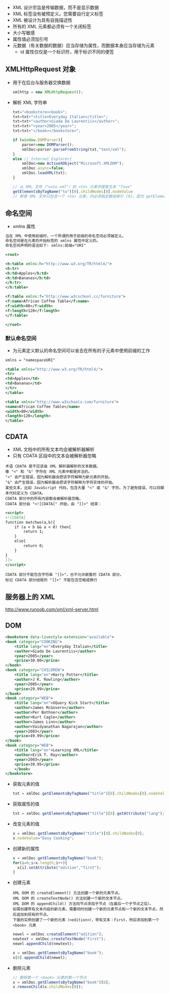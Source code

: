 * XML 设计宗旨是传输数据，而不是显示数据
* XML 标签没有被预定义。您需要自行定义标签
* XML 被设计为具有自我描述性
* 所有的 XML 元素都必须有一个关闭标签
* 大小写敏感
* 属性值必须加引号
* 元数据（有关数据的数据）应当存储为属性，而数据本身应当存储为元素
  * id 属性仅仅是一个标识符，用于标识不同的便签



## XMLHttpRequest 对象

* 用于在后台与服务器交换数据

  ```javascript
  xmlhttp = new XMLHttpRequest();
  ```

* 解析 XML 字符串

  ```javascript
  txt="<bookstore><book>";
  txt=txt+"<title>Everyday Italian</title>";
  txt=txt+"<author>Giada De Laurentiis</author>";
  txt=txt+"<year>2005</year>";
  txt=txt+"</book></bookstore>";

  if (window.DOMParser){
      parser=new DOMParser();
      xmlDoc=parser.parseFromString(txt,"text/xml");
  }
  else // Internet Explorer{
      xmlDoc=new ActiveXObject("Microsoft.XMLDOM");
      xmlDoc.async=false;
      xmlDoc.loadXML(txt); 
  }
  ```

  ```javascript
  // 从 XML 文件（"note.xml"）的 <to> 元素中提取文本 "Tove"
  getElementsByTagName("to")[0].childNodes[0].nodeValue
  // 即使 XML 文件只包含一个 <to> 元素，仍必须指定数组索引 [0]。因为 getElementsByTagName() 方法返回一个数组
  ```



## 命名空间

* xmlns 属性

```xml
当在 XML 中使用前缀时，一个所谓的用于前缀的命名空间必须被定义。
命名空间是在元素的开始标签的 xmlns 属性中定义的。
命名空间声明的语法如下: xmlns:前缀="URI"
```

```xml
<root>

<h:table xmlns:h="http://www.w3.org/TR/html4/">
<h:tr>
<h:td>Apples</h:td>
<h:td>Bananas</h:td>
</h:tr>
</h:table>

<f:table xmlns:f="http://www.w3cschool.cc/furniture">
<f:name>African Coffee Table</f:name>
<f:width>80</f:width>
<f:length>120</f:length>
</f:table>

</root>
```



### 默认命名空间

* 为元素定义默认的命名空间可以省去在所有的子元素中使用前缀的工作

```xml
xmlns = "namespaceURI"
```

```xml
<table xmlns="http://www.w3.org/TR/html4/">
<tr>
<td>Apples</td>
<td>Bananas</td>
</tr>
</table>
```

```xml
<table xmlns="http://www.w3schools.com/furniture">
<name>African Coffee Table</name>
<width>80</width>
<length>120</length>
</table>
```



## CDATA

* XML 文档中的所有文本均会被解析器解析
* 只有 CDATA 区段中的文本会被解析器忽略

```
术语 CDATA 是不应该由 XML 解析器解析的文本数据。
像 "<" 和 "&" 字符在 XML 元素中都是非法的。
"<" 会产生错误，因为解析器会把该字符解释为新元素的开始。
"&" 会产生错误，因为解析器会把该字符解释为字符实体的开始。
某些文本，比如 JavaScript 代码，包含大量 "<" 或 "&" 字符。为了避免错误，可以将脚本代码定义为 CDATA。
CDATA 部分中的所有内容都会被解析器忽略。
CDATA 部分由 "<![CDATA[" 开始，由 "]]>" 结束：
```

```xml
<script>
<![CDATA[
function matchwo(a,b){
    if (a < b && a < 0) then{
    	return 1;
    }
    else{
    	return 0;
    }
}
]]>
</script>
```

```
CDATA 部分不能包含字符串 "]]>"，也不允许嵌套的 CDATA 部分。
标记 CDATA 部分结尾的 "]]>" 不能包含空格或换行
```



## 服务器上的 XML

http://www.runoob.com/xml/xml-server.html



## DOM

```xml
<bookstore data-livestyle-extension="available">
<book category="COOKING">
    <title lang="en">Everyday Italian</title>
    <author>Giada De Laurentiis</author>
    <year>2005</year>
    <price>30.00</price>
</book>
<book category="CHILDREN">
    <title lang="en">Harry Potter</title>
    <author>J K. Rowling</author>
    <year>2005</year>
    <price>29.99</price>
</book>
<book category="WEB">
    <title lang="en">XQuery Kick Start</title>
    <author>James McGovern</author>
    <author>Per Bothner</author>
    <author>Kurt Cagle</author>
    <author>James Linn</author>
    <author>Vaidyanathan Nagarajan</author>
    <year>2003</year>
    <price>49.99</price>
</book>
<book category="WEB">
    <title lang="en">Learning XML</title>
    <author>Erik T. Ray</author>
    <year>2003</year>
    <price>39.95</price>
    </book>
</bookstore>
```

* 获取元素的值

  ```javascript
  txt = xmlDoc.getElementsByTagName("title")[0].childNodes[0].nodeValue;
  ```

* 获取属性的值

  ```javascript
  txt = xmlDoc.getElementsByTagName("title")[0].getAttribute("lang");
  ```

* 改变元素的值

  ```javascript
  x = xmlDoc.getElementsByTagName("title")[0].childNodes[0];
  x.nodeValue="Easy Cooking";
  ```

* 创建新的属性

  ```javascript
  x = xmlDoc.getElementsByTagName("book");
  for(i=0;i<x.length;i++){
  	x[i].setAttribute("edition","first");
  }
  ```

* 创建元素

  ```
  XML DOM 的 createElement() 方法创建一个新的元素节点。
  XML DOM 的 createTextNode() 方法创建一个新的文本节点。
  XML DOM 的 appendChild() 方法向节点添加子节点（在最后一个子节点之后）。
  如需创建带有文本内容的新元素，需要同时创建一个新的元素节点和一个新的文本节点，然后追加到现有的节点。
  下面的实例创建了一个新的元素（<edition>），带有文本：First，然后添加到第一个 <book> 元素
  ```

  ```javascript
  newel = xmlDoc.createElement("edition");
  newtext = xmlDoc.createTextNode("First");
  newel.appendChild(newtext);

  x = xmlDoc.getElementsByTagName("book");
  x[0].appendChild(newel);
  ```

* 删除元素

  ```javascript
  // 删除第一个 <book> 元素的第一个节点
  x = xmlDoc.getElementsByTagName("book")[0];
  x.removeChild(x.childNodes[0]);
  ```

  ​

  ​

